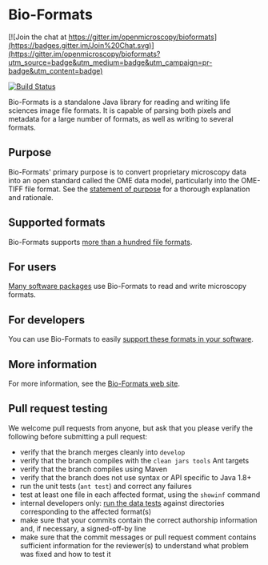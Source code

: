 # Bio-Formats

[![Join the chat at https://gitter.im/openmicroscopy/bioformats](https://badges.gitter.im/Join%20Chat.svg)](https://gitter.im/openmicroscopy/bioformats?utm_source=badge&utm_medium=badge&utm_campaign=pr-badge&utm_content=badge)

[![Build Status](https://travis-ci.org/openmicroscopy/bioformats.png)](http://travis-ci.org/openmicroscopy/bioformats)

Bio-Formats is a standalone Java library for reading and writing life sciences
image file formats. It is capable of parsing both pixels and metadata for a
large number of formats, as well as writing to several formats.


Purpose
-------

Bio-Formats' primary purpose is to convert proprietary microscopy data into 
an open standard called the OME data model, particularly into the OME-TIFF 
file format. See the [statement of purpose](http://www.openmicroscopy.org/site/support/bio-formats/about/index.html) 
for a thorough explanation and rationale.


Supported formats
-----------------

Bio-Formats supports [more than a hundred file
formats](http://www.openmicroscopy.org/site/support/bio-formats/supported-formats.html).


For users
---------

[Many software
packages](http://www.openmicroscopy.org/site/support/bio-formats/users/index.html)
use Bio-Formats to read and write microscopy formats.


For developers
--------------

You can use Bio-Formats to easily [support these formats in your
software](http://www.openmicroscopy.org/site/support/bio-formats/developers/java-library.html).


More information
----------------

For more information, see the [Bio-Formats web
site](http://www.openmicroscopy.org/site/products/bio-formats).


Pull request testing
--------------------

We welcome pull requests from anyone, but ask that you please verify the
following before submitting a pull request:

 * verify that the branch merges cleanly into ```develop```
 * verify that the branch compiles with the ```clean jars tools``` Ant targets
 * verify that the branch compiles using Maven
 * verify that the branch does not use syntax or API specific to Java 1.8+
 * run the unit tests (```ant test```) and correct any failures
 * test at least one file in each affected format, using the ```showinf```
   command
 * internal developers only: [run the data
   tests](http://www.openmicroscopy.org/site/support/bio-formats/developers/commit-testing.html)
   against directories corresponding to the affected format(s)
 * make sure that your commits contain the correct authorship information and,
   if necessary, a signed-off-by line
 * make sure that the commit messages or pull request comment contains
   sufficient information for the reviewer(s) to understand what problem was
   fixed and how to test it
